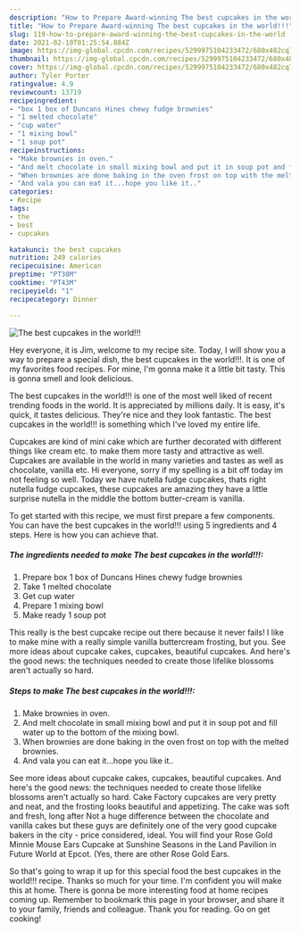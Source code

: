 ```yaml
---
description: "How to Prepare Award-winning The best cupcakes in the world!!!"
title: "How to Prepare Award-winning The best cupcakes in the world!!!"
slug: 119-how-to-prepare-award-winning-the-best-cupcakes-in-the-world
date: 2021-02-10T01:25:54.884Z
image: https://img-global.cpcdn.com/recipes/5299975104233472/680x482cq70/the-best-cupcakes-in-the-world-recipe-main-photo.jpg
thumbnail: https://img-global.cpcdn.com/recipes/5299975104233472/680x482cq70/the-best-cupcakes-in-the-world-recipe-main-photo.jpg
cover: https://img-global.cpcdn.com/recipes/5299975104233472/680x482cq70/the-best-cupcakes-in-the-world-recipe-main-photo.jpg
author: Tyler Porter
ratingvalue: 4.9
reviewcount: 13719
recipeingredient:
- "box 1 box of Duncans Hines chewy fudge brownies"
- "1 melted chocolate"
- "cup water"
- "1 mixing bowl"
- "1 soup pot"
recipeinstructions:
- "Make brownies in oven."
- "And melt chocolate in small mixing bowl and put it in soup pot and fill water up to the bottom of the mixing bowl."
- "When brownies are done baking in the oven frost on top with the melted brownies."
- "And vala you can eat it...hope you like it.."
categories:
- Recipe
tags:
- the
- best
- cupcakes

katakunci: the best cupcakes 
nutrition: 249 calories
recipecuisine: American
preptime: "PT38M"
cooktime: "PT43M"
recipeyield: "1"
recipecategory: Dinner

---
```



![The best cupcakes in the world!!!](https://img-global.cpcdn.com/recipes/5299975104233472/680x482cq70/the-best-cupcakes-in-the-world-recipe-main-photo.jpg)

Hey everyone, it is Jim, welcome to my recipe site. Today, I will show you a way to prepare a special dish, the best cupcakes in the world!!!. It is one of my favorites food recipes. For mine, I'm gonna make it a little bit tasty. This is gonna smell and look delicious.

The best cupcakes in the world!!! is one of the most well liked of recent trending foods in the world. It is appreciated by millions daily. It is easy, it's quick, it tastes delicious. They're nice and they look fantastic. The best cupcakes in the world!!! is something which I've loved my entire life.

Cupcakes are kind of mini cake which are further decorated with different things like cream etc. to make them more tasty and attractive as well. Cupcakes are available in the world in many varieties and tastes as well as chocolate, vanilla etc. Hi everyone, sorry if my spelling is a bit off today im not feeling so well. Today we have nutella fudge cupcakes, thats right nutella fudge cupcakes, these cupcakes are amazing they have a little surprise nutella in the middle the bottom butter-cream is vanilla.


To get started with this recipe, we must first prepare a few components. You can have the best cupcakes in the world!!! using 5 ingredients and 4 steps. Here is how you can achieve that.

<!--inarticleads1-->

##### The ingredients needed to make The best cupcakes in the world!!!:

1. Prepare box 1 box of Duncans Hines chewy fudge brownies
1. Take 1 melted chocolate
1. Get cup water
1. Prepare 1 mixing bowl
1. Make ready 1 soup pot


This really is the best cupcake recipe out there because it never fails! I like to make mine with a really simple vanilla buttercream frosting, but you. See more ideas about cupcake cakes, cupcakes, beautiful cupcakes. And here&#39;s the good news: the techniques needed to create those lifelike blossoms aren&#39;t actually so hard. 

<!--inarticleads2-->

##### Steps to make The best cupcakes in the world!!!:

1. Make brownies in oven.
1. And melt chocolate in small mixing bowl and put it in soup pot and fill water up to the bottom of the mixing bowl.
1. When brownies are done baking in the oven frost on top with the melted brownies.
1. And vala you can eat it...hope you like it..


See more ideas about cupcake cakes, cupcakes, beautiful cupcakes. And here&#39;s the good news: the techniques needed to create those lifelike blossoms aren&#39;t actually so hard. Cake Factory cupcakes are very pretty and neat, and the frosting looks beautiful and appetizing. The cake was soft and fresh, long after Not a huge difference between the chocolate and vanilla cakes but these guys are definitely one of the very good cupcake bakers in the city - price considered, ideal. You will find your Rose Gold Minnie Mouse Ears Cupcake at Sunshine Seasons in the Land Pavilion in Future World at Epcot. (Yes, there are other Rose Gold Ears. 

So that's going to wrap it up for this special food the best cupcakes in the world!!! recipe. Thanks so much for your time. I'm confident you will make this at home. There is gonna be more interesting food at home recipes coming up. Remember to bookmark this page in your browser, and share it to your family, friends and colleague. Thank you for reading. Go on get cooking!
